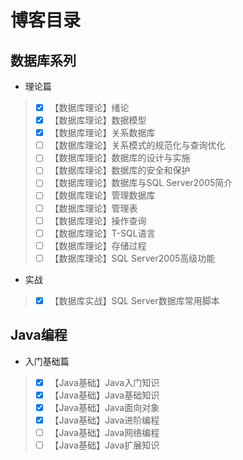 # 博客目录

## 数据库系列

- 理论篇
> - [x] 【数据库理论】绪论
> - [x] 【数据库理论】数据模型
> - [x] 【数据库理论】关系数据库
> - [ ] 【数据库理论】关系模式的规范化与查询优化
> - [ ] 【数据库理论】数据库的设计与实施
> - [ ] 【数据库理论】数据库的安全和保护
> - [ ] 【数据库理论】数据库与SQL Server2005简介
> - [ ] 【数据库理论】管理数据库
> - [ ] 【数据库理论】管理表
> - [ ] 【数据库理论】操作查询
> - [ ] 【数据库理论】T-SQL语言
> - [ ] 【数据库理论】存储过程
> - [ ] 【数据库理论】SQL Server2005高级功能

- 实战
> - [x] 【数据库实战】SQL Server数据库常用脚本


## Java编程

- 入门基础篇
> - [x] 【Java基础】Java入门知识
> - [x] 【Java基础】Java基础知识
> - [x] 【Java基础】Java面向对象
> - [x] 【Java基础】Java进阶编程
> - [ ] 【Java基础】Java网络编程
> - [ ] 【Java基础】Java扩展知识
